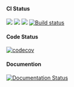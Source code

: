 #### CI Status
[![](https://github.com/vhirtham/pythonTest/workflows/CI%20Linux/badge.svg)](https://github.com/vhirtham/pythonTest/actions?query=workflow%3A"CI+Linux")
[![](https://github.com/vhirtham/pythonTest/workflows/CI%20Windows/badge.svg)](https://github.com/vhirtham/pythonTest/actions?query=workflow%3A%22CI+Windows%22)
[![](https://travis-ci.com/vhirtham/pythonTest.svg?branch=master)](https://travis-ci.com/vhirtham/pythonTest)
[![Build status](https://ci.appveyor.com/api/projects/status/f1w9yrhoq9778hbr?svg=true)](https://ci.appveyor.com/project/vhirtham/pythontest)

#### Code Status
[![codecov](https://codecov.io/gh/vhirtham/pythonTest/branch/master/graph/badge.svg)](https://codecov.io/gh/vhirtham/pythonTest)

#### Documention
[![Documentation Status](https://readthedocs.org/projects/rtd-sphinx-theme-sample-project/badge/?version=latest)](https://rtd-sphinx-theme-sample-project.readthedocs.io/en/latest/?badge=latest)